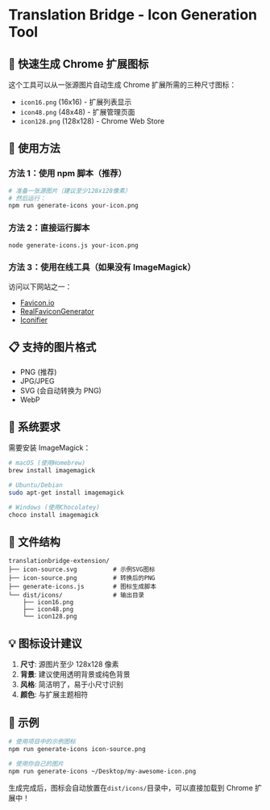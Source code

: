 # Translation Bridge - Icon Generation Tool

## 🎨 快速生成 Chrome 扩展图标

这个工具可以从一张源图片自动生成 Chrome 扩展所需的三种尺寸图标：

- `icon16.png` (16x16) - 扩展列表显示
- `icon48.png` (48x48) - 扩展管理页面
- `icon128.png` (128x128) - Chrome Web Store

## 🚀 使用方法

### 方法 1：使用 npm 脚本（推荐）

```bash
# 准备一张源图片（建议至少128x128像素）
# 然后运行：
npm run generate-icons your-icon.png
```

### 方法 2：直接运行脚本

```bash
node generate-icons.js your-icon.png
```

### 方法 3：使用在线工具（如果没有 ImageMagick）

访问以下网站之一：

- [Favicon.io](https://favicon.io/favicon-converter/)
- [RealFaviconGenerator](https://realfavicongenerator.net/)
- [Iconifier](https://iconifier.net/)

## 📋 支持的图片格式

- PNG (推荐)
- JPG/JPEG
- SVG (会自动转换为 PNG)
- WebP

## 🔧 系统要求

需要安装 ImageMagick：

```bash
# macOS (使用Homebrew)
brew install imagemagick

# Ubuntu/Debian
sudo apt-get install imagemagick

# Windows (使用Chocolatey)
choco install imagemagick
```

## 📁 文件结构

```
translationbridge-extension/
├── icon-source.svg          # 示例SVG图标
├── icon-source.png          # 转换后的PNG
├── generate-icons.js        # 图标生成脚本
└── dist/icons/              # 输出目录
    ├── icon16.png
    ├── icon48.png
    └── icon128.png
```

## 💡 图标设计建议

1. **尺寸**: 源图片至少 128x128 像素
2. **背景**: 建议使用透明背景或纯色背景
3. **风格**: 简洁明了，易于小尺寸识别
4. **颜色**: 与扩展主题相符

## 🎯 示例

```bash
# 使用项目中的示例图标
npm run generate-icons icon-source.png

# 使用你自己的图片
npm run generate-icons ~/Desktop/my-awesome-icon.png
```

生成完成后，图标会自动放置在`dist/icons/`目录中，可以直接加载到 Chrome 扩展中！

